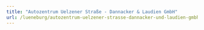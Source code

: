 ```yaml
---
title: "Autozentrum Uelzener Straße - Dannacker & Laudien GmbH"
url: /lueneburg/autozentrum-uelzener-strasse-dannacker-und-laudien-gmbh/
---
```

